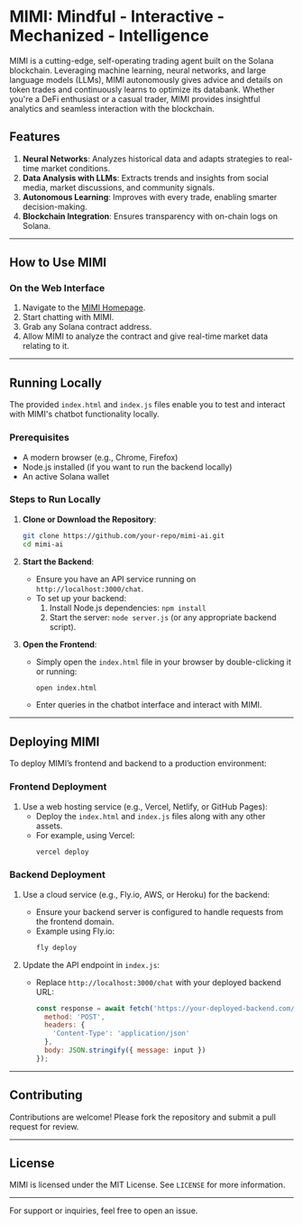 # MIMI: Mindful - Interactive - Mechanized - Intelligence

MIMI is a cutting-edge, self-operating trading agent built on the Solana blockchain. Leveraging machine learning, neural networks, and large language models (LLMs), MIMI autonomously gives advice and details on token trades and continuously learns to optimize its databank. Whether you're a DeFi enthusiast or a casual trader, MIMI provides insightful analytics and seamless interaction with the blockchain.

## Features

1. **Neural Networks**: Analyzes historical data and adapts strategies to real-time market conditions.
2. **Data Analysis with LLMs**: Extracts trends and insights from social media, market discussions, and community signals.
3. **Autonomous Learning**: Improves with every trade, enabling smarter decision-making.
4. **Blockchain Integration**: Ensures transparency with on-chain logs on Solana.
---

## How to Use MIMI

### **On the Web Interface**

1. Navigate to the [MIMI Homepage](https://mimiai.io).
2. Start chatting with MIMI.
3. Grab any Solana contract address.
4. Allow MIMI to analyze the contract and give real-time market data relating to it.

---

## Running Locally

The provided `index.html` and `index.js` files enable you to test and interact with MIMI's chatbot functionality locally.

### Prerequisites

- A modern browser (e.g., Chrome, Firefox)
- Node.js installed (if you want to run the backend locally)
- An active Solana wallet

### Steps to Run Locally

1. **Clone or Download the Repository**:
   ```bash
   git clone https://github.com/your-repo/mimi-ai.git
   cd mimi-ai
   ```

2. **Start the Backend**:
   - Ensure you have an API service running on `http://localhost:3000/chat`.
   - To set up your backend:
     1. Install Node.js dependencies: `npm install`
     2. Start the server: `node server.js` (or any appropriate backend script).

3. **Open the Frontend**:
   - Simply open the `index.html` file in your browser by double-clicking it or running:
     ```bash
     open index.html
     ```
   - Enter queries in the chatbot interface and interact with MIMI.

---

## Deploying MIMI

To deploy MIMI’s frontend and backend to a production environment:

### **Frontend Deployment**

1. Use a web hosting service (e.g., Vercel, Netlify, or GitHub Pages):
   - Deploy the `index.html` and `index.js` files along with any other assets.
   - For example, using Vercel:
     ```bash
     vercel deploy
     ```

### **Backend Deployment**

1. Use a cloud service (e.g., Fly.io, AWS, or Heroku) for the backend:
   - Ensure your backend server is configured to handle requests from the frontend domain.
   - Example using Fly.io:
     ```bash
     fly deploy
     ```

2. Update the API endpoint in `index.js`:
   - Replace `http://localhost:3000/chat` with your deployed backend URL:
     ```javascript
     const response = await fetch('https://your-deployed-backend.com/chat', {
       method: 'POST',
       headers: {
         'Content-Type': 'application/json'
       },
       body: JSON.stringify({ message: input })
     });
     ```

---

## Contributing

Contributions are welcome! Please fork the repository and submit a pull request for review.

---

## License

MIMI is licensed under the MIT License. See `LICENSE` for more information.

---

For support or inquiries, feel free to open an issue.
